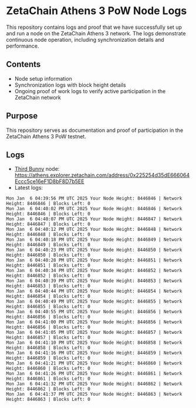 # ZetaChain Athens 3 PoW Node Logs
This repository contains logs and proof that we have successfully set up and run a node on the ZetaChain Athens 3 network. The logs demonstrate continuous node operation, including synchronization details and performance.

## Contents
- Node setup information
- Synchronization logs with block height details
- Ongoing proof of work logs to verify active participation in the ZetaChain network

## Purpose
This repository serves as documentation and proof of participation in the ZetaChain Athens 3 PoW testnet.

## Logs

- [Third Bunny](https://thirdbunny.xyz/) node: https://athens.explorer.zetachain.com/address/0x225254d35dE666064Eccc5ce16eF1D8bF8D7b5EE
- Latest logs:
```
Mon Jan  6 04:39:56 PM UTC 2025 Your Node Height: 8446846 | Network Height: 8446846 | Blocks Left: 0
Mon Jan  6 04:40:02 PM UTC 2025 Your Node Height: 8446846 | Network Height: 8446846 | Blocks Left: 0
Mon Jan  6 04:40:07 PM UTC 2025 Your Node Height: 8446847 | Network Height: 8446847 | Blocks Left: 0
Mon Jan  6 04:40:12 PM UTC 2025 Your Node Height: 8446848 | Network Height: 8446848 | Blocks Left: 0
Mon Jan  6 04:40:18 PM UTC 2025 Your Node Height: 8446849 | Network Height: 8446849 | Blocks Left: 0
Mon Jan  6 04:40:23 PM UTC 2025 Your Node Height: 8446850 | Network Height: 8446850 | Blocks Left: 0
Mon Jan  6 04:40:28 PM UTC 2025 Your Node Height: 8446851 | Network Height: 8446851 | Blocks Left: 0
Mon Jan  6 04:40:34 PM UTC 2025 Your Node Height: 8446852 | Network Height: 8446852 | Blocks Left: 0
Mon Jan  6 04:40:39 PM UTC 2025 Your Node Height: 8446853 | Network Height: 8446853 | Blocks Left: 0
Mon Jan  6 04:40:44 PM UTC 2025 Your Node Height: 8446854 | Network Height: 8446854 | Blocks Left: 0
Mon Jan  6 04:40:49 PM UTC 2025 Your Node Height: 8446855 | Network Height: 8446855 | Blocks Left: 0
Mon Jan  6 04:40:55 PM UTC 2025 Your Node Height: 8446856 | Network Height: 8446856 | Blocks Left: 0
Mon Jan  6 04:41:00 PM UTC 2025 Your Node Height: 8446856 | Network Height: 8446856 | Blocks Left: 0
Mon Jan  6 04:41:05 PM UTC 2025 Your Node Height: 8446857 | Network Height: 8446857 | Blocks Left: 0
Mon Jan  6 04:41:10 PM UTC 2025 Your Node Height: 8446858 | Network Height: 8446858 | Blocks Left: 0
Mon Jan  6 04:41:16 PM UTC 2025 Your Node Height: 8446859 | Network Height: 8446859 | Blocks Left: 0
Mon Jan  6 04:41:21 PM UTC 2025 Your Node Height: 8446860 | Network Height: 8446860 | Blocks Left: 0
Mon Jan  6 04:41:26 PM UTC 2025 Your Node Height: 8446861 | Network Height: 8446861 | Blocks Left: 0
Mon Jan  6 04:41:32 PM UTC 2025 Your Node Height: 8446862 | Network Height: 8446862 | Blocks Left: 0
Mon Jan  6 04:41:37 PM UTC 2025 Your Node Height: 8446863 | Network Height: 8446863 | Blocks Left: 0
```
